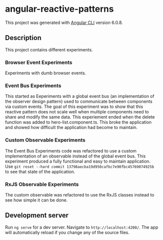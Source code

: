 # angular-reactive-patterns

This project was generated with [Angular CLI](https://github.com/angular/angular-cli) version 6.0.8.

## Description

This project contains different experiments.

### Browser Event Experiments

Experiments with dumb browser events.

### Event Bus Experiments

This started as Eeperiments with a global event bus (an implementation of the observer design pattern) used to communicate between components via custom events.
The goal of this experiment was to show that this reactive pattern does not scale well when multiple components
need to share and modify the same data. This experiement ended when the delete function was added to hero-list.component.ts.
This broke the application and showed how difficult the application had become to maintain.

### Custom Observable Experiments

The Event Bus Experiments code was refactored to use a custom implementation of an observable instead of the global event bus.
This experiment produced a fully functional and easy to maintain application.
Use `git reset --hard commit 13798aecba19d950cafbc7e90fbc45769074925b` to see that state of the application.

### RxJS Observable Experiments
The custom observable was refactored to use the RxJS classes instead to see how simple it can be done.

## Development server

Run `ng serve` for a dev server. Navigate to `http://localhost:4200/`. The app will automatically reload if you change any of the source files.
